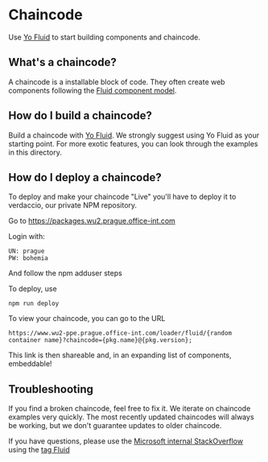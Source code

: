 # Chaincode

Use [Yo Fluid](../../tools/generator-fluid/README.md) to start building components and chaincode.

## What's a chaincode?
A chaincode is a installable block of code. They often create web components following the [Fluid component model](../../docs/architecture/components/web-component-model.md).

## How do I build a chaincode?
Build a chaincode with [Yo Fluid](../../tools/generator-fluid/README.md). We strongly suggest using Yo Fluid as your starting point. For more exotic features, you can look through the examples in this directory.

## How do I deploy a chaincode?

To deploy and make your chaincode "Live" you'll have to deploy it to verdaccio, our private NPM repository.

Go to https://packages.wu2.prague.office-int.com

Login with:

    UN: prague
    PW: bohemia

And follow the npm adduser steps

To deploy, use

    npm run deploy


To view your chaincode, you can go to the URL

    https://www.wu2-ppe.prague.office-int.com/loader/fluid/{random container name}?chaincode={pkg.name}@{pkg.version};

This link is then shareable and, in an expanding list of components, embeddable!


## Troubleshooting
If you find a broken chaincode, feel free to fix it. We iterate on chaincode examples very quickly. The most recently updated chaincodes will always be working, but we don't guarantee updates to older chaincode.

If you have questions, please use the [Microsoft internal StackOverflow](https://stackoverflow.microsoft.com/) using the [tag Fluid](https://stackoverflow.microsoft.com/questions/tagged/fluid)
